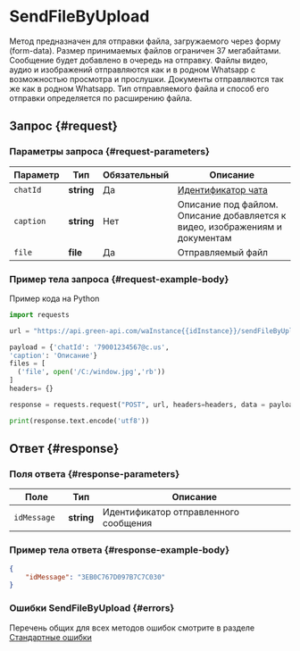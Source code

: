 # SendFileByUpload

Метод предназначен для отправки файла, загружаемого через форму (form-data).
Размер принимаемых файлов ограничен 37 мегабайтами.
Сообщение будет добавлено в очередь на отправку.
Файлы видео, аудио и изображений отправляются как и в родном Whatsapp с возможностью просмотра и прослушки.
Документы отправляются так же как в родном Whatsapp.
Тип отправляемого файла и способ его отправки определяется по расширению файла.

## Запрос {#request}

### Параметры запроса {#request-parameters}

Параметр | Тип | Обязательный | Описание
----- | ----- | ----- | -----
`chatId` | **string** | Да | [Идентификатор чата](/api/chat-id)
`caption` | **string** | Нет | Описание под файлом. Описание добавляется к видео, изображениям и документам
`file` | **file** | Да | Отправляемый файл

### Пример тела запроса {#request-example-body}

Пример кода на Python

```python
import requests

url = "https://api.green-api.com/waInstance{{idInstance}}/sendFileByUpload/{{apiTokenInstance}}"

payload = {'chatId': '79001234567@c.us',
'caption': 'Описание'}
files = [
  ('file', open('/C:/window.jpg','rb'))
]
headers= {}

response = requests.request("POST", url, headers=headers, data = payload, files = files)

print(response.text.encode('utf8'))
```

## Ответ {#response}

### Поля ответа {#response-parameters}

Поле | Тип |  Описание
----- | ----- | ----- 
`idMessage ` | **string** | Идентификатор отправленного сообщения 

### Пример тела ответа {#response-example-body}

```json
{
    "idMessage": "3EB0C767D097B7C7C030"
}
```

### Ошибки SendFileByUpload {#errors}

Перечень общих для всех методов ошибок смотрите в разделе [Стандартные ошибки](/api/common-errors)
